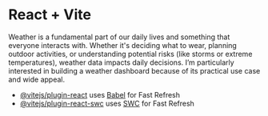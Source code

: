 # React + Vite

Weather is a fundamental part of our daily lives and something that everyone interacts with. Whether it's deciding what to wear, planning outdoor activities, or understanding potential risks (like storms or extreme temperatures), weather data impacts daily decisions. I’m particularly interested in building a weather dashboard because of its practical use case and wide appeal.

- [@vitejs/plugin-react](https://github.com/vitejs/vite-plugin-react/blob/main/packages/plugin-react/README.md) uses [Babel](https://babeljs.io/) for Fast Refresh
- [@vitejs/plugin-react-swc](https://github.com/vitejs/vite-plugin-react-swc) uses [SWC](https://swc.rs/) for Fast Refresh
